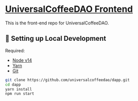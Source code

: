 # [UniversalCoffeeDAO Frontend](https://app.universalcoffee.xyz/)

This is the front-end repo for UniversalCoffeeDAO.

## 🔧 Setting up Local Development

Required:

- [Node v14](https://nodejs.org/download/release/latest-v14.x/)
- [Yarn](https://classic.yarnpkg.com/en/docs/install/)
- [Git](https://git-scm.com/downloads)

```bash
git clone https://github.com/universalcoffeedao/dapp.git
cd dapp
yarn install
npm run start
```
